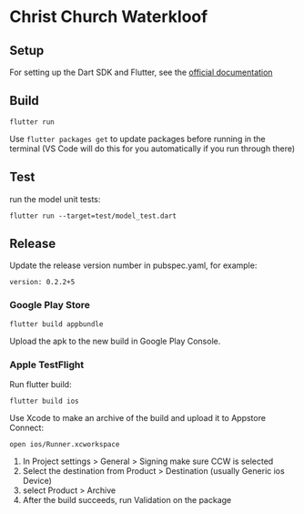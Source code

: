 # Christ Church Waterkloof

## Setup

For setting up the Dart SDK and Flutter, see the [official documentation](https://flutter.io/)

## Build

```
flutter run
```

Use `flutter packages get` to update packages before running in the terminal (VS Code will do this for you automatically if you run through there)

## Test

run the model unit tests:

```
flutter run --target=test/model_test.dart
```

## Release

Update the release version number in pubspec.yaml, for example:

```
version: 0.2.2+5
```

### Google Play Store

```
flutter build appbundle
```

Upload the apk to the new build in Google Play Console.

### Apple TestFlight

Run flutter build:

```
flutter build ios
```

Use Xcode to make an archive of the build and upload it to Appstore Connect:

```
open ios/Runner.xcworkspace
```

1. In Project settings > General > Signing make sure CCW is selected
2. Select the destination from Product > Destination (usually Generic ios Device)
3. select Product > Archive
4. After the build succeeds, run Validation on the package
